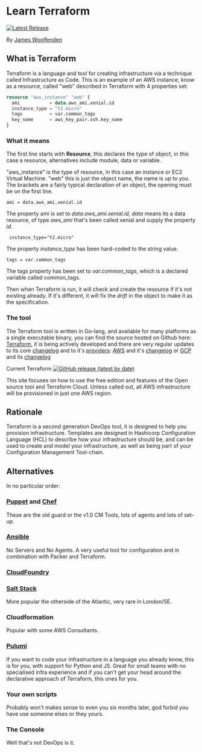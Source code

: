 # Learn Terraform

[![Latest Release](https://img.shields.io/github/v/tag/jameswoolfenden/learn-terraform.svg)](https://github.com/JamesWoolfenden/learn-terraform-web)

By [James Woolfenden](https://www.linkedin.com/in/jameswoolfenden/)

## What is Terraform

Terraform is a language and tool for creating infrastructure via a technique called Infrastructure as Code.
This is an example of an AWS instance, know as a resource, called "web" described in Terraform with 4 properties set:

```terraform
resource "aws_instance" "web" {
  ami           = data.aws_ami.xenial.id
  instance_type = "t2.micro"
  tags          = var.common_tags
  key_name      = aws_key_pair.ssh.key_name
}
```

### What it means

The first line starts with **Resource**, this declares the type of object, in this case a resource, alternatives include module, data or variable.

"aws_instance" is the type of resource, in this case an instance or EC2 Virtual Machine.
"web" this is just the object name, the name is up to you. The brackets are a fairly typical declaration of an object, the opening must be on the first line.

`ami = data.aws_ami.xenial.id`

The property ami is set to _data.aws_ami.xenial.id_, _data_ means its a data resource, of type _aws_ami_ that's been called xenial and supply the property _id_.

` instance_type="t2.micro"`

The property _instance_type_ has been hard-coded to the string value.

`tags = var.common_tags`

The tags property has been set to _var.common_tags_, which is a declared variable called common_tags.

Then when Terraform is run, it will check and create the resource if it's not existing already. If it's different, it will fix the _drift_ in the object to make it as the specification.

### The tool

The Terraform tool is written in Go-lang, and available for many platforms as a single executable binary, you can find the source hosted on Github here:
[Terraform](https://github.com/hashicorp/terraform), it is being actively developed and there are very regular updates to its core [changelog](https://github.com/hashicorp/terraform/blob/master/CHANGELOG.md)
and to it's [providers](https://github.com/terraform-providers):
[AWS](https://github.com/terraform-providers/terraform-provider-aws) and it's
[changelog](https://github.com/terraform-providers/terraform-provider-aws/blob/master/CHANGELOG.md)
or
[GCP](https://github.com/terraform-providers/terraform-provider-google) and its
[changelog](https://github.com/terraform-providers/terraform-provider-google/blob/master/CHANGELOG.md)

Current Terraform [![GitHub release (latest by date)](https://img.shields.io/github/v/release/hashicorp/terraform)](https://github.com/hashicorp/terraform/releases/latest)

This site focuses on how to use the free edition and features of the Open source tool and Terraform Cloud.
Unless called out, all AWS infrastructure will be provisioned in just one AWS region.

## Rationale

Terraform is a second generation DevOps tool, it is designed to help you provision infrastructure.
Templates are designed in Hashicorp Configuration Language (HCL) to describe how your infrastructure should be, and can be used to create and model your infrastructure, as well as being part of your Configuration Management Tool-chain.

## Alternatives

In no particular order:

### [Puppet](https://puppet.com/) and [Chef](https://www.chef.io/)

These are the old guard or the v1.0 CM Tools, lots of agents and lots of set-up.

### [Ansible](https://www.ansible.com/)

No Servers and No Agents. A very useful tool for configuration and in combination with Packer and Terraform.

### [CloudFoundry](https://www.cloudfoundry.org/)

### [Salt Stack](https://www.saltstack.com/)

More popular the otherside of the Atlantic, very rare in London/SE.

### Cloudformation

Popular with some AWS Consultants.

### [Pulumi](https://www.pulumi.com/)

If you want to code your infrastructure in a language you already know, this is for you, with support for Python and JS. Great for small teams with no specialised infra experience and if you can't get your head around the declarative approach of Terraform, this ones for you.

### Your own scripts

Probably won't makes sense to even you six months later, god forbid you have use someone elses or they yours.

### The Console

Well that's not DevOps is it.
